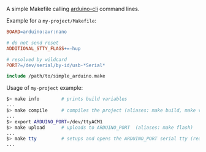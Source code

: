 A simple Makefile calling [arduino-cli](https://github.com/arduino/arduino-cli) command lines.

Example for a `my-project/Makefile`:
```Makefile
BOARD=arduino:avr:nano

# do not send reset
ADDITIONAL_STTY_FLAGS+=-hup

# resolved by wildcard
PORT?=/dev/serial/by-id/usb-*Serial*

include /path/to/simple_arduino.make
```

Usage of `my-project` example:
```bash
$> make info        # prints build variables
...
$> make compile     # compiles the project (aliases: make build, make verify)
...
$> export ARDUINO_PORT=/dev/ttyACM1
$> make upload      # uploads to ARDUINO_PORT  (aliases: make flash)
...
$> make tty         # setups and opens the ARDUINO_PORT serial tty (read-only)
...
```

